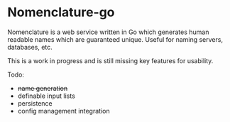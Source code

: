 
Nomenclature-go
===============

Nomenclature is a web service written in Go which generates human readable names which
are guaranteed unique. Useful for naming servers, databases, etc.

This is a work in progress and is still missing key features for usability.

Todo:
* ~~name generation~~
* definable input lists
* persistence
* config management integration
